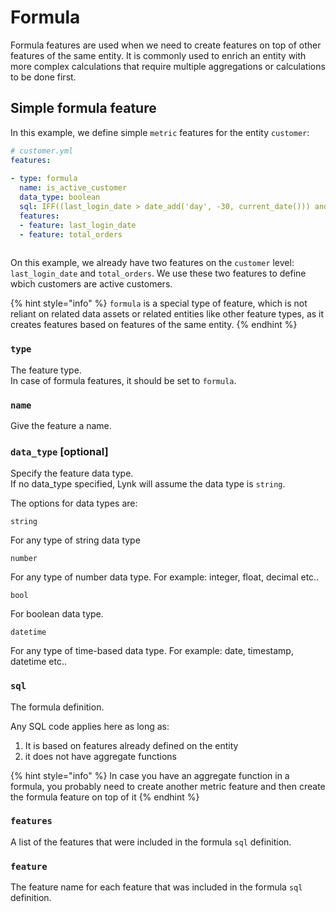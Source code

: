 # Formula

Formula features are used when we need to create features on top of other features of the same entity. It is commonly used to enrich an entity with more complex calculations that require multiple aggregations or calculations to be done first.

## Simple formula feature

In this example, we define simple `metric` features for the entity `customer`:

```yaml
# customer.yml
features:
  
- type: formula
  name: is_active_customer
  data_type: boolean
  sql: IFF((last_login_date > date_add('day', -30, current_date())) and total_orders > 100, true, false)
  features: 
  - feature: last_login_date
  - feature: total_orders
  
```

On this example, we already have two features on the `customer` level: `last_login_date` and `total_orders`. We use these two features to define wbich customers are active customers.

{% hint style="info" %}
`formula` is a special type of feature, which is not reliant on related data assets or related entities like other feature types, as it creates features based on features of the same entity.
{% endhint %}

### `type`

The feature type. \
In case of formula features, it should be set to `formula`.

### `name`

Give the feature a name.

### `data_type` \[optional]

Specify the feature data type. \
If no data\_type specified, Lynk will assume the data type is `string`.

The options for data types are:

`string`

For any type of string data type

`number`

For any type of number data type. For example: integer, float, decimal etc..

`bool`

For boolean data type.

`datetime`&#x20;

For any type of time-based data type. For example: date, timestamp, datetime etc..

### `sql`&#x20;

The formula definition.&#x20;

Any SQL code applies here as long as:

1. It is based on features already defined on the entity
2. it does not have aggregate functions

{% hint style="info" %}
In case you have an aggregate function in a formula, you probably need to create another metric feature and then create the formula feature on top of it
{% endhint %}

### `features`&#x20;

A list of the features that were included in the formula `sql` definition.

### `feature`

The feature name for each feature that was included in the formula `sql` definition.

